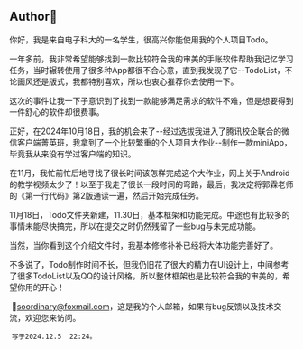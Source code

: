 ## Author🤗

​	你好，我是来自电子科大的一名学生，很高兴你能使用我的个人项目Todo。

​	一年多前，我非常希望能够找到一款比较符合我的审美的手账软件帮助我记忆学习任务，当时辗转使用了很多种App都很不合心意，直到我发现了它--TodoList，不论画风还是版式，我都特别喜欢，所以也衷心推荐你去使用一下。

​	这次的事件让我一下子意识到了找到一款能够满足需求的软件不难，但是想要得到一件舒心的软件却很费事。

​	正好，在2024年10月18日，我的机会来了--经过选拔我进入了腾讯校企联合的微信客户端菁英班，我拿到了一个比较繁重的个人项目大作业--制作一款miniApp，毕竟我从来没有学过客户端的知识。

​	在11月，我忙前忙后地寻找了很长时间该怎样完成这个大作业，网上关于Android的教学视频太少了！以至于我走了很长一段时间的弯路，最后，我决定将郭霖老师的《第一行代码》第2版通读一遍，然后开始完成任务。

​	11月18日，Todo文件夹新建，11.30日，基本框架和功能完成。中途也有比较多的事情未能尽快搞完，所以在提交之时仍然残留了一些bug与未完成功能。

​	当然，当你看到这个介绍文件时，我基本修修补补已经将大体功能完善好了。

​	不多说了，Todo制作时间不长，但我仍旧花了很大的精力在UI设计上，中间参考了很多TodoList以及QQ的设计风格，所以整体框架也是比较符合我的审美的，希望你用的开心！

​	💁soordinary@foxmail.com，这是我的个人邮箱，如果有bug反馈以及技术交流，欢迎您来访问。

​	```写于2024.12.5  22:24。```